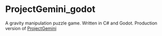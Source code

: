 # ProjectGemini_godot
A gravity manipulation puzzle game. Written in C# and Godot. Production version of [ProjectGemini](https://github.com/LeonSloma/ProjectGemini)
